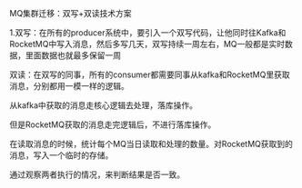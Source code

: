 

MQ集群迁移：双写+双读技术方案

1.双写：在所有的producer系统中，要引入一个双写代码，让他同时往Kafka和RocketMQ中写入消息，然后多写几天，双写持续一周左右，MQ一般都是实时数据，里面数据也就最多保留一周

双读：在双写的同事，所有的consumer都需要同事从kafka和RocketMQ里获取消息，分别都用一模一样的逻辑。

从kafka中获取的消息走核心逻辑去处理，落库操作。

但是RocketMQ获取的消息走完逻辑后，不进行落库操作。

在读取消息的时候，统计每个MQ当日读取和处理的数量。对RocketMQ获取到的消息，写入一个临时的存储。

通过观察两者执行的情况，来判断结果是否一致。

